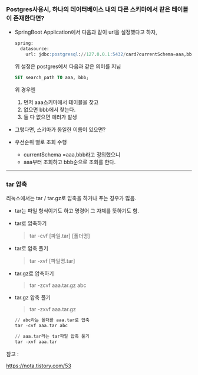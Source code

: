 ### Postgres사용시, 하나의 데이터베이스 내의 다른 스키마에서 같은 테이블이 존재한다면?

- SpringBoot Application에서 다음과 같이 url을 설정했다고 하자,

  ```sql
  spring:
    datasource:
      url: jdbc:postgresql://127.0.0.1:5432/card?currentSchema=aaa,bbb
  ```

  위 설정은 postgres에서 다음과 같은 의미를 지님

  ```sql
  SET search_path TO aaa, bbb;
  ```

  위 경우엔

  1. 먼저 aaa스키마에서 테이블을 찾고
  2. 없으면 bbb에서 찾는다.
  3. 둘 다 없으면 에러가 발생

- 그렇다면, 스키마가 동일한 이름이 있으면?

- 우선순위 별로 조회 수행

  - currentSchema =aaa,bbb라고 정의했으니
  - aaa부터 조회하고 bbb순으로 조회를 한다.

------

### tar 압축

리눅스에서는 tar / tar.gz로 압축을 하거나 푸는 경우가 많음.

- tar는 파일 형식이기도 하고 명령어 그 자체를 뜻하기도 함.

- tar로 압축하기

  > tar -cvf [파일.tar] [폴더명]

- tar로 압축 풀기

  > tar -xvf [파일명.tar]

- tar.gz로 압축하기

  > tar -zcvf aaa.tar.gz abc

- tar.gz 압축 풀기

  > tar -zxvf aaa.tar.gz

  ```sql
  // abc라는 폴더를 aaa.tar로 압축
  tar -cvf aaa.tar abc
  
  // aaa.tar라는 tar파일 압축 풀기
  tar -xvf aaa.tar
  ```

참고 :

https://nota.tistory.com/53